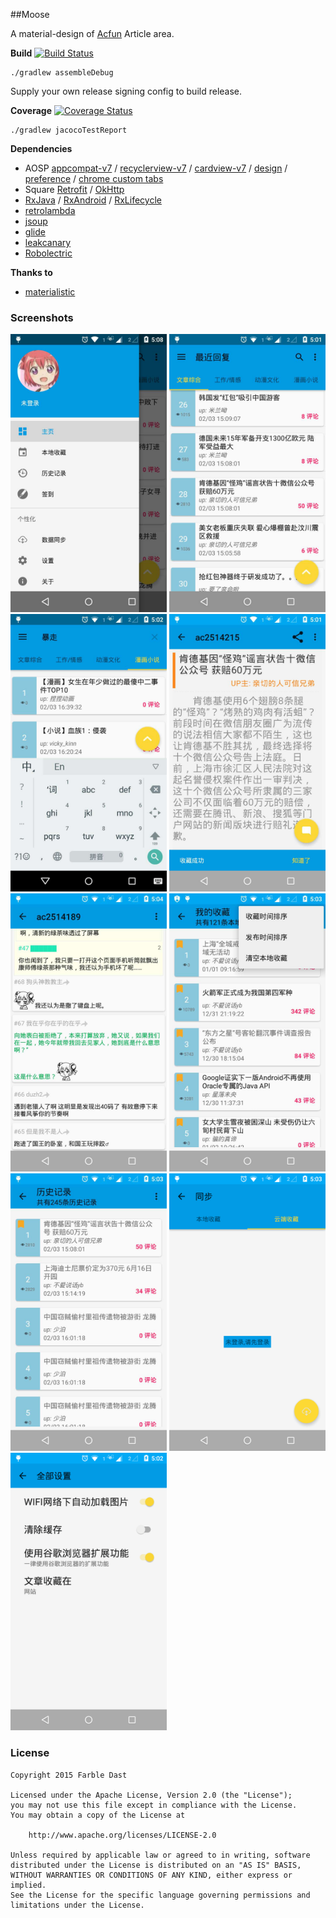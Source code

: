 ﻿##Moose

A material-design of [Acfun](http://acfun.tudou.com/) Article area.


**Build** [![Build Status](https://travis-ci.org/Harlber/Moose.svg?branch=master)](https://travis-ci.org/Harlber/Moose)

    ./gradlew assembleDebug

Supply your own release signing config to build release.

**Coverage** [![Coverage Status](https://coveralls.io/repos/Harlber/Moose/badge.svg?branch=master&service=github)](https://coveralls.io/github/Harlber/Moose?branch=master)

    ./gradlew jacocoTestReport


**Dependencies**

- AOSP [appcompat-v7](https://developer.android.com/tools/support-library/features.html#v7-appcompat)
/ [recyclerview-v7](https://developer.android.com/tools/support-library/features.html#v7-recyclerview)
/ [cardview-v7](https://developer.android.com/tools/support-library/features.html#v7-cardview)
/ [design](https://developer.android.com/intl/zh-cn/tools/support-library/features.html#design)
/ [preference](https://developer.android.com/tools/support-library/features.html#v7-preference)
/ [chrome custom tabs](https://github.com/GoogleChrome/custom-tabs-client)
- Square [Retrofit](https://github.com/square/retrofit) / [OkHttp](https://github.com/square/okhttp)
- [RxJava](https://github.com/ReactiveX/RxJava) / [RxAndroid](https://github.com/ReactiveX/RxAndroid) / [RxLifecycle](https://github.com/trello/RxLifecycle)
- [retrolambda](https://github.com/orfjackal/retrolambda)
- [jsoup](https://github.com/jhy/jsoup)
- [glide](https://github.com/bumptech/glide)
- [leakcanary](https://github.com/square/leakcanary)
- [Robolectric](https://github.com/robolectric/robolectric)


**Thanks to**

- [materialistic](https://github.com/hidroh/materialistic)

### Screenshots
<img src="art/image_drawer.jpg" width="250px" />
<img src="art/image_main.jpg" width="250px" />
<img src="art/image_search.jpg" width="250px" />
<img src="art/image_article.jpg" width="250px" />
<img src="art/image_comment.jpg" width="250px" />
<img src="art/image_collect.jpg" width="250px" />
<img src="art/image_history.jpg" width="250px" />
<img src="art/image_sync.png" width="250px" />
<img src="art/image_setting.png" width="250px" />


### License
    Copyright 2015 Farble Dast

    Licensed under the Apache License, Version 2.0 (the "License");
    you may not use this file except in compliance with the License.
    You may obtain a copy of the License at

        http://www.apache.org/licenses/LICENSE-2.0

    Unless required by applicable law or agreed to in writing, software
    distributed under the License is distributed on an "AS IS" BASIS,
    WITHOUT WARRANTIES OR CONDITIONS OF ANY KIND, either express or implied.
    See the License for the specific language governing permissions and
    limitations under the License.
